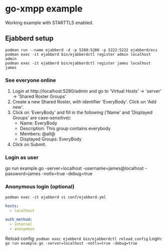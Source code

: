 # go-xmpp example

Working example with STARTTLS enabled.

## Ejabberd setup
```
podman run --name ejabberd -d -p 5280:5280 -p 5222:5222 ejabberd/ecs
podman exec -it ejabberd bin/ejabberdctl register admin localhost admin
podman exec -it ejabberd bin/ejabberdctl register james localhost james
```

### See everyone online
1. Login at http://localhost:5280/admin and go to 'Virtual Hosts' -> 'server' -> 'Shared Roster Groups'
2. Create a new Shared Roster, with identifier 'EveryBody'. Click on 'Add new'.
3. Click on 'EveryBody' and fill in the following ('Name' and 'Displayed Groups' are case-sensitive):
   - Name: EveryBody
   - Description: This group contains everybody
   - Members: @all@
   - Displayed Groups: EveryBody
4. Click on Submit.

### Login as user
go run example.go -server=localhost -username=james@localhost -password=james -notls=true -debug=true

### Anonymous login (optional)
`podman exec -it ejabberd vi conf/ejabberd.yml`
```yml
hosts:
  - localhost

auth_method:
  - internal
  - anonymous
```
Reload config:
`podman exec ejabberd bin/ejabberdctl reload_config`
Login:
`go run example.go -server=localhost -notls=true -debug=true`
